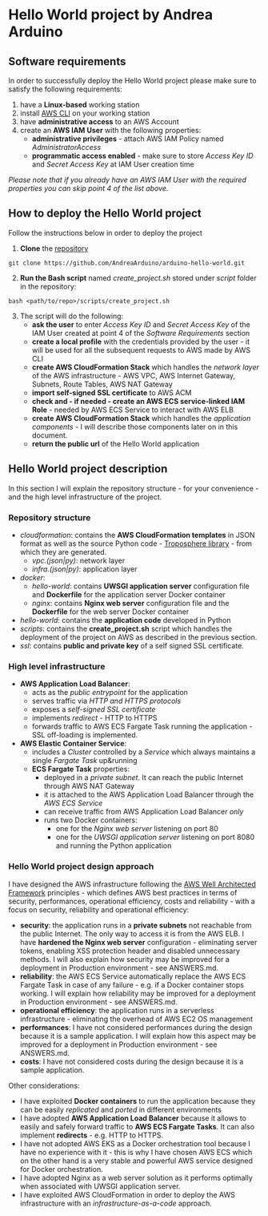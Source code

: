# Hello World project by Andrea Arduino
## Software requirements
In order to successfully deploy the Hello World project please make sure to satisfy the following requirements:
1. have a **Linux-based** working station
2. install [AWS CLI](https://docs.aws.amazon.com/cli/latest/userguide/install-linux.html) on your working station
3. have **administrative access** to an AWS Account
4. create an **AWS IAM User** with the following properties:
   * **administrative privileges** - attach AWS IAM Policy named *AdministratorAccess*
   * **programmatic access enabled** - make sure to store *Access Key ID* and *Secret Access Key* at IAM User creation time

*Please note that if you already have an AWS IAM User with the required properties you can skip point 4 of the list above.*

## How to deploy the Hello World project
Follow the instructions below in order to deploy the project
1. **Clone** the [repository](https://github.com/AndreaArduino/arduino-hello-world)
```
git clone https://github.com/AndreaArduino/arduino-hello-world.git
```
2. **Run the Bash script** named *create_project.sh* stored under *script* folder in the repository:
```
bash <path/to/repo>/scripts/create_project.sh
```
3. The script will do the following:
   * **ask the user** to enter *Access Key ID* and *Secret Access Key* of the IAM User created at point 4 of the *Software Requirements* section
   * **create a local profile** with the credentials provided by the user - it will be used for all the subsequent requests to AWS made by AWS CLI
   * **create AWS CloudFormation Stack** which handles the *network layer* of the AWS infrastructure - AWS VPC, AWS Internet Gateway, Subnets, Route Tables, AWS NAT Gateway
   * **import self-signed SSL certificate** to AWS ACM
   * **check and - if needed - create an AWS ECS service-linked IAM Role** - needed by AWS ECS Service to interact with AWS ELB
   * **create AWS CloudFormation Stack** which handles the *application components* - I will describe those components later on in this document.
   * **return the public url** of the Hello World application

## Hello World project description

In this section I will explain the repository structure - for your convenience - and the high level infrastructure of the project.

### Repository structure
* *cloudformation*: contains the **AWS CloudFormation templates** in JSON format as well as the source Python code - [Troposphere library](https://troposphere.readthedocs.io/en/latest/) - from which they are generated.
  * *vpc.(json|py)*: network layer
  * *infra.(json|py)*: application layer
* *docker*:
  * *hello-world*: contains **UWSGI application server** configuration file and **Dockerfile** for the application server Docker container
  * *nginx*: contains **Nginx web server** configuration file and the **Dockerfile** for the web server Docker container
* *hello-world*: contains the **application code** developed in Python
* *scripts*: contains the **create_project.sh** script which handles the deployment of the project on AWS as described in the previous section.
* *ssl*: contains **public and private key** of a self signed SSL certificate.

### High level infrastructure
* **AWS Application Load Balancer**:
  * acts as the *public entrypoint* for the application
  * serves traffic via *HTTP and HTTPS protocols*
  * exposes a *self-signed SSL certificate*
  * implements *redirect* - HTTP to HTTPS
  * forwards traffic to AWS ECS Fargate Task running the application - SSL off-loading is implemented.
* **AWS Elastic Container Service**:
  * includes a *Cluster* controlled by a *Service* which always maintains a single *Fargate Task* up&running
  * **ECS Fargate Task** properties:
    * deployed in a *private subnet*. It can reach the public Internet through AWS NAT Gateway
    * it is attached to the AWS Application Load Balancer through the *AWS ECS Service*
    * can receive traffic from AWS Application Load Balancer *only*
    * runs two Docker containers:
      * one for the *Nginx web server* listening on port 80
      * one for the *UWSGI application server* listening on port 8080 and running the Python application

### Hello World project design approach

I have designed the AWS infrastructure following the [AWS Well Architected Framework](https://aws.amazon.com/architecture/well-architected/?nc1=h_ls) principles - which defines AWS best practices in terms of security, performances, operational efficiency, costs and reliability - with a focus on security, reliability and operational efficiency:
* **security**: the application runs in a **private subnets** not reachable from the public Internet. The only way to access it is from the AWS ELB. I have **hardened the Nginx web server** configuration - eliminating server tokens, enabling XSS protection header and disabled unnecessary methods. I will also explain how security may be improved for a deployment in Production environment - see ANSWERS.md.
* **reliability**: the AWS ECS Service automatically replace the AWS ECS Fargate Task in case of any failure - e.g. if a Docker container stops working. I will explain how reliability may be improved for a deployment in Production environment - see ANSWERS.md.
* **operational efficiency**: the application runs in a serverless infrastructure - eliminating the overhead of AWS EC2 OS management
* **performances**: I have not considered performances during the design because it is a sample application. I will explain how this aspect may be improved for a deployment in Production environment - see ANSWERS.md.
* **costs**: I have not considered costs during the design because it is a sample application.

Other considerations:
* I have exploited **Docker containers** to run the application because they can be easily *replicated* and *ported* in different environments
* I have adopted **AWS Application Load Balancer** because it allows to easily and safely forward traffic to **AWS ECS Fargate Tasks**. It can also implement **redirects** - e.g. HTTP to HTTPS.
* I have not adopted AWS EKS as a Docker orchestration tool because I have no experience with it - this is why I have chosen AWS ECS which on the other hand is a very stable and powerful AWS service designed for Docker orchestration.
* I have adopted Nginx as a web server solution as it performs optimally when associated with UWSGI application server.
* I have exploited AWS CloudFormation in order to deploy the AWS infrastructure with an *infrastructure-as-a-code* approach.

